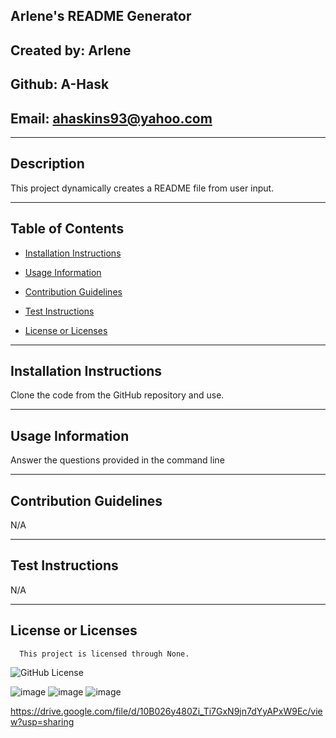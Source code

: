 ## Arlene's README Generator

  ## Created by: Arlene

  ## Github: A-Hask

  ## Email: ahaskins93@yahoo.com
  ________________________________________
  
  ## Description
  
  This project dynamically creates a README file from user input.
  
  ________________________________________
  
  ## Table of Contents
  
  * [Installation Instructions](#installation-instructions)

  * [Usage Information](#usage-information)

  * [Contribution Guidelines](#contribution-guidelines)

  * [Test Instructions](#test-instructions)

  * [License or Licenses](#license-or-licenses)

  ________________________________________

  ## Installation Instructions

  Clone the code from the GitHub repository and use.

  ________________________________________

  ## Usage Information

  Answer the questions provided in the command line

  ________________________________________

  ## Contribution Guidelines

  N/A

  ________________________________________

  ## Test Instructions

  N/A

  ________________________________________
  ## License or Licenses

  
      This project is licensed through None.
      

   ![GitHub License](https://img.shields.io/badge/license-None-blue.svg)

![image](https://user-images.githubusercontent.com/93448964/173196431-2926de27-c5e0-4af2-a004-0b8b7ea1f2b9.png)
![image](https://user-images.githubusercontent.com/93448964/173196457-af6563be-e715-4855-b2d2-f49abe8b0813.png)
![image](https://user-images.githubusercontent.com/93448964/173196446-c4991f06-d9c3-46d9-8b82-ac7d66d414ce.png)
  
https://drive.google.com/file/d/10B026y480Zi_Ti7GxN9jn7dYyAPxW9Ec/view?usp=sharing
